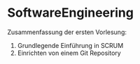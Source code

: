 # SoftwareEngineering


Zusammenfassung der ersten Vorlesung:

1. Grundlegende Einführung in SCRUM
2. Einrichten von einem Git Repository